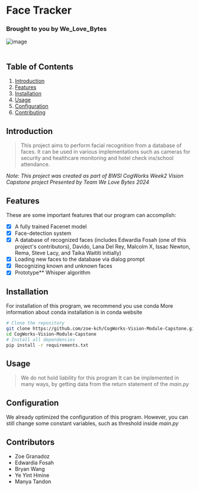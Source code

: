# Face Tracker
### Brought to you by We_Love_Bytes
![image](https://github.com/user-attachments/assets/effc65b3-6066-4bcd-8092-b9cadbfa9213)
<br/>
<br/>

## Table of Contents
1. [Introduction](#introduction)
2. [Features](#features)
3. [Installation](#installation)
4. [Usage](#usage)
5. [Configuration](#configuration)
6. [Contributing](#contributors)

## Introduction
> This project aims to perform facial recognition from a database of faces. It can be used in various implementations
> such as cameras for security and healthcare monitoring and hotel check ins/school attendance.

*Note: This project was created as part of BWSI CogWorks Week2 Vision Capstone project*
*Presented by Team We Love Bytes 2024*

## Features
These are some important features that our program can accomplish:
- [x] A fully trained Facenet model
- [x] Face-detection system
- [x] A database of recognized faces (includes Edwardia Fosah (one of this project's contributors), Davido, Lana Del Rey, Malcolm X, Issac Newton, Rema, Steve Lacy, and Taika Waititi initially)
- [x] Loading new faces to the database via dialog prompt
- [x] Recognizing known and unknown faces
- [x] Prototype** Whisper algorithm

## Installation

For installation of this program, we recommend you use conda
More information about conda installation is in conda website

```bash
# Clone the repository
git clone https://github.com/zoe-kch/CogWorks-Vision-Module-Capstone.git
cd CogWorks-Vision-Module-Capstone
# Install all dependencies
pip install -r requirements.txt
```
## Usage
> We do not hold liability for this program
> It can be implemented in many ways,
> by getting data from the return statement of the *main.py*


## Configuration

We already optimized the configuration of this program. However,
you can still change some constant variables, such as threshold inside *main.py*


## Contributors
- Zoe Granadoz
- Edwardia Fosah
- Bryan Wang
- Ye Yint Hmine
- Manya Tandon
